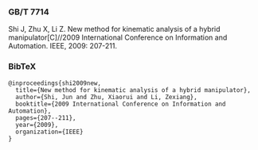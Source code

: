 ### GB/T 7714

Shi J, Zhu X, Li Z. New method for kinematic analysis of a hybrid manipulator[C]//2009 International Conference on Information and Automation. IEEE, 2009: 207-211.



### BibTeX

```
@inproceedings{shi2009new,
  title={New method for kinematic analysis of a hybrid manipulator},
  author={Shi, Jun and Zhu, Xiaorui and Li, Zexiang},
  booktitle={2009 International Conference on Information and Automation},
  pages={207--211},
  year={2009},
  organization={IEEE}
}
```

